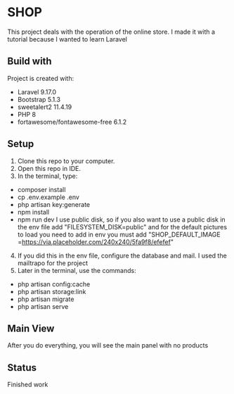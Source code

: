 
# SHOP


This project deals with the operation of the online store. I made it with a tutorial because I wanted to learn Laravel


## Build with
Project is created with:
* Laravel 9.17.0
* Bootstrap 5.1.3
* sweetalert2 11.4.19
* PHP 8
* fortawesome/fontawesome-free 6.1.2

    
## Setup
1. Clone this repo to your computer.
2. Open this repo in IDE.
3. In the terminal, type:
* composer install
* cp .env.example .env
* php artisan key:generate
* npm install
* npm run dev
I use public disk, so if you also want to use a public disk in the env file add
"FILESYSTEM_DISK=public" and for the default pictures to load you need to add in env
you must add "SHOP_DEFAULT_IMAGE =https://via.placeholder.com/240x240/5fa9f8/efefef"

4. If you did this in the env file, configure the database and mail. I used the mailtrapo for the project
5. Later in the terminal, use the commands:
* php artisan config:cache
* php artisan storage:link
* php artisan migrate
* php artisan serve


## Main View

After you do everything, you will see the main panel with no products

## Status

Finished work
